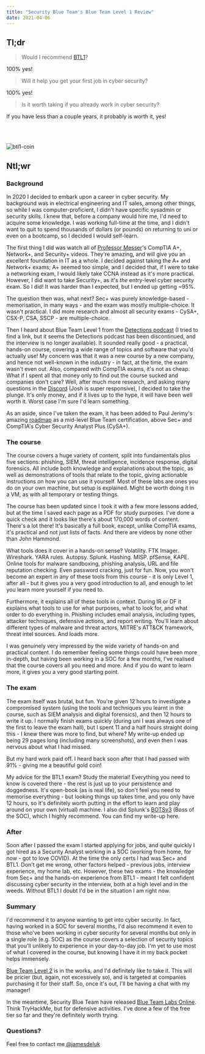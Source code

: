 ```yaml
---
title: "Security Blue Team's Blue Team Level 1 Review"
date: 2021-04-06
---
```


## Tl;dr

> Would I recommend [BTL1](https://securityblue.team/why-btl1/)?

100% yes!

> Will it help you get your first job in cyber security?

100% yes!

> Is it worth taking if you already work in cyber security?

If you have less than a couple years, it probably is worth it, yes!

<br><br>

![btl1-coin](/images/old/btl1-coin.jpg)

## Ntl;wr

### Background

In 2020 I decided to embark upon a career in cyber security. My background was in electrical engineering and IT sales, among other things, so while I was computer-proficient, I didn't have specific sysadmin or security skills. I knew that, before a company would hire me, I'd need to acquire some knowledge. I was working full-time at the time, and I didn't want to quit to spend thousands of dollars (or pounds) on returning to uni or even on a bootcamp, so I decided I would self-learn.

The first thing I did was watch all of [Professor Messer](https://www.youtube.com/channel/UCkefXKtInZ9PLsoGRtml2FQ)'s CompTIA A+, Network+, and Security+ videos. They're amazing, and will give you an excellent foundation in IT as a whole. I decided against taking the A+ and Network+ exams; A+ seemed too simple, and I decided that, if I were to take a networking exam, I would likely take CCNA instead as it's more practical. However, I did want to take Security+, as it's *the* entry-level cyber security exam. So I did! It was harder than I expected, but I ended up getting ~95%.

The question then was, what next? Sec+ was purely knowledge-based - memorisation, in many ways - and the exam was mostly multiple-choice. It wasn't practical. I did more research and almost all security exams - CySA+, CSX-P, CSA, SSCP - are multiple-choice.

Then I heard about Blue Team Level 1 from the [Detections podcast](https://twitter.com/detect_pod) (I tried to find a link, but it seems the Detections podcast has been discontinued, and the interview is no longer available). It sounded really good - a practical, hands-on course, covering a wide range of topics and software that you'd actually use! My concern was that it was a new course by a new company, and hence not well-known in the industry - in fact, at the time, the exam wasn't even out. Also, compared with CompTIA exams, it's not as cheap. What if I spent all that money only to find out the course sucked and companies don't care? Well, after much more research, and asking many questions in the [Discord](https://discord.com/invite/gEUeKm8) (Josh is super responsive), I decided to take the plunge. It's only money, and if it lives up to the hype, it will have been well worth it. Worst case I'm sure I'd learn something.

As an aside, since I've taken the exam, it has been added to Paul Jerimy's amazing [roadmap](https://pauljerimy.com/security-certification-roadmap/) as a mid-level Blue Team certification, above Sec+ and CompTIA's Cyber Security Analyst Plus (CySA+).

### The course

The course covers a huge variety of content, split into fundamentals plus five sections: phishing, SIEM, threat intelligence, incidence response, digital forensics. All include both knowledge and explanations about the topic, as well as demonstrations of tools that relate to the topic, giving actionable instructions on how you can use it yourself. Most of these labs are ones you do on your own machine, but setup is explained. Might be worth doing it in a VM, as with all temporary or testing things.

The course has been updated since I took it with a few more lessons added, but at the time I saved each page as a PDF for study purposes. I've done a quick check and it looks like there's about 170,000 words of content. There's a lot there! It's basically a full book, except, unlike CompTIA exams, it's practical and not just lists of facts. And there are videos by none other than John Hammond.

What tools does it cover in a hands-on sense? Volatility. FTK Imager. Wireshark. YARA rules. Autopsy. Splunk. Hashing. MISP. pfSense, KAPE. Online tools for malware sandboxing, phishing analysis, URL and file reputation checking. Even password cracking, just for fun. Now, you won't become an expert in any of these tools from this course - it is only Level 1, after all - but it gives you a very good introduction to all, and enough to let you learn more yourself if you need to.

Furthermore, it explains all of these tools in context. During IR or DF it explains what tools to use for what purposes, what to look for, and what order to do everything in. Phishing includes email analysis, including types, attacker techniques, defensive actions, and report writing. You'll learn about different types of malware and threat actors, MITRE's ATT&CK framework, threat intel sources. And loads more.

I was genuinely very impressed by the wide variety of hands-on and practical content. I do remember feeling some things could have been more in-depth, but having been working in a SOC for a few months, I've realised that the course covers all you need and more. And if you do want to learn more, it gives you a very good starting point.

### The exam

The exam itself was brutal, but fun. You're given 12 hours to investigate a compromised system (using the tools and techniques you learnt in the course, such as SIEM analysis and digital forensics), and then 12 hours to write it up. I normally finish exams quickly (during uni I was always one of the first to leave the exam hall), but I spent 11 and a half hours straight doing this - I knew there was more to find, but where? My write-up ended up being 29 pages long (including many screenshots), and even then I was nervous about what I had missed.

But my hard work paid off. I heard back soon after that I had passed with 91% - giving me a beautiful gold coin!

My advice for the BTL1 exam? Study the material! Everything you need to know is covered there - the rest is just up to your persistence and doggedness. It's open-book (as is real life), so don't feel you need to memorise everything - but looking things up takes time, and you only have 12 hours, so it's definitely worth putting in the effort to learn and play around on your own (virtual) machine. I also did Splunk's [BOTSv3](https://www.jamesgibbins.com/botsv3/) (Boss of the SOC), which I highly recommend. You can find my write-up here.

### After

Soon after I passed the exam I started applying for jobs, and quite quickly I got hired as a Security Analyst working in a SOC (working from home, for now - got to love COVID). At the time the only certs I had was Sec+ and BTL1. Don't get me wrong, other factors helped - previous jobs, interview experience, my home lab, etc. However, these two exams - the knowledge from Sec+ and the hands-on experience from BTL1 - meant I felt confident discussing cyber security in the interview, both at a high level and in the weeds. Without BTL1 I doubt I'd be in the situation I am right now.

### Summary

I'd recommend it to anyone wanting to get into cyber security. In fact, having worked in a SOC for several months, I'd also recommend it even to those who've been working in cyber security for several months but only in a single role (e.g. SOC) as the course covers a selection of security topics that you'll unlikely to experience in your day-to-day job. I'm yet to use most of what I covered in the course, but knowing I have it in my back pocket helps immensely.

[Blue Team Level 2](https://securityblue.team/courses/blue-team-level-2-certification-professional/) is in the works, and I'd definitely like to take it. This will be pricier (but, again, not excessively so), and is targeted at companies purchasing it for their staff. So, once it's out, I'll be having a chat with my manager!

In the meantime, Security Blue Team have released [Blue Team Labs Online](https://blueteamlabs.online/). Think TryHackMe, but for defensive activities. I've done a few of the free tier so far and they're definitely worth trying.

### Questions?

Feel free to contact me [@jamesdeluk](https://twitter.com/jamesdeluk)
